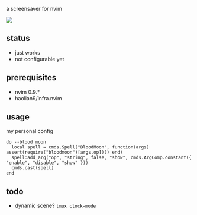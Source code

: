 a screensaver for nvim

![](https://github.com/haolian9/zongzi/assets/6236829/f8a61a08-3d67-4a40-9ee8-e1cde83105c7)

## status
* just works
* not configurable yet

## prerequisites
* nvim 0.9.*
* haolian9/infra.nvim


## usage

my personal config
```
do --blood moon
  local spell = cmds.Spell("BloodMoon", function(args) assert(require("bloodmoon")[args.op])() end)
  spell:add_arg("op", "string", false, "show", cmds.ArgComp.constant({ "enable", "disable", "show" }))
  cmds.cast(spell)
end
```

## todo
* dynamic scene? `tmux clock-mode`
